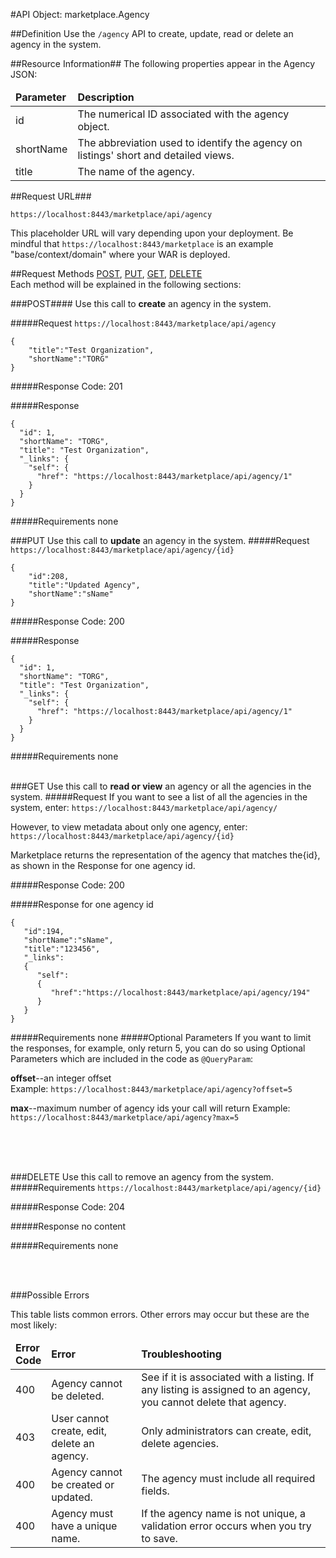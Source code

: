 #API Object: marketplace.Agency

##Definition 
Use the `/agency` API to create, update, read or delete an agency in the system. 

##Resource Information##
The following properties appear in the Agency JSON: 
<table style="width:100%">
    <thead>
        <tr>
            <td><b>Parameter</b></td>
            <td><b>Description</b></td>
        </tr>
    </thead>
    <tbody>
    <tr>
        <td>id</td>
        <td>The numerical ID associated with the agency object.</td> 
    </tr>
    <tr>
        <td>shortName</td>
        <td>The abbreviation used to identify the agency on listings' short and detailed views.</td> 
    </tr>
    <tr>
        <td>title</td>
        <td>The name of the agency.</td> 
    </tr>
    </tbody>
</table>

 
##Request URL###

`https://localhost:8443/marketplace/api/agency` <br>

This placeholder URL will vary depending upon your deployment. Be mindful that `https://localhost:8443/marketplace` is an example "base/context/domain" where your WAR is deployed.  


##Request Methods
[POST](https://github.com/ozone-development/ozp-rest/blob/master/OZP_agencyAPI.md#POST),
[PUT](https://github.com/ozone-development/ozp-rest/blob/master/OZP_agencyAPI.md#PUT), 
[GET](https://github.com/ozone-development/ozp-rest/blob/master/OZP_agencyAPI.md#GET), [DELETE](https://github.com/ozone-development/ozp-rest/blob/master/OZP_agencyAPI.md#DELETE)
<br>
Each method will be explained in the following sections:

###<a name=POST>POST</a>####
Use this call to **create** an agency in the system.

#####Request
`https://localhost:8443/marketplace/api/agency`

    {  
        "title":"Test Organization",
        "shortName":"TORG"
    }

#####Response Code:
201

#####Response

    {
      "id": 1,
      "shortName": "TORG",
      "title": "Test Organization",
      "_links": {
        "self": {
          "href": "https://localhost:8443/marketplace/api/agency/1"
        }
      }
    }

#####Requirements
none
<br>




###<a name=PUT>PUT</a>
Use this call to **update** an agency in the system.
#####Request
`https://localhost:8443/marketplace/api/agency/{id}`

    {  
        "id":208,
        "title":"Updated Agency",
        "shortName":"sName"
    }

#####Response Code:
200

#####Response
    
    {
      "id": 1,
      "shortName": "TORG",
      "title": "Test Organization",
      "_links": {
        "self": {
          "href": "https://localhost:8443/marketplace/api/agency/1"
        }
      }
    }
#####Requirements
none
<br>
<br>


###<a name=GET>GET</a>
Use this call to **read or view** an agency or all the agencies in the system.
#####Request
If you want to see a list of all the agencies in the system, enter:
`https://localhost:8443/marketplace/api/agency/`

However, to view metadata about only one agency, enter:
`https://localhost:8443/marketplace/api/agency/{id}`
 
Marketplace returns the representation of the agency that matches the{id}, as shown in the Response for one agency id. 

#####Response Code:
200

#####Response for one agency id

    {
       "id":194,
       "shortName":"sName",
       "title":"123456",
       "_links":
       {
          "self":
          {
             "href":"https://localhost:8443/marketplace/api/agency/194"
          }
       }
    }

#####Requirements
none
#####Optional Parameters
If you want to limit the responses, for example, only return 5, you can do so using Optional Parameters which are included in the code as `@QueryParam`:

**offset**--an integer offset <br> 
Example: `https://localhost:8443/marketplace/api/agency?offset=5`

**max**--maximum number of agency ids your call will return
Example: `https://localhost:8443/marketplace/api/agency?max=5`

<br>
<br>
<br>

###<a name=DELETE>DELETE</a>
Use this call to remove an agency from the system.
#####Requirements
`https://localhost:8443/marketplace/api/agency/{id}`

#####Response Code:
204

#####Response
no content<br>    
       
#####Requirements
none

<br>
<br>




###Possible Errors

This table lists common errors. Other errors may occur but these are the most likely:
<table style="width:100%">
    <thead>
        <tr>    
            <td><b>Error <br> Code</b></td>
            <td><b>Error</b></td>
            <td><b>Troubleshooting</b></td>
        </tr>
    </thead>
    <tbody>
        <tr>
            <td>400
            <td>Agency cannot be deleted.
            <td>See if it is associated with a listing. If any listing is assigned to an agency, you cannot delete that agency.</td> 
        </tr>
        <tr>
            <td>403
            <td>User cannot create, edit, delete an agency.
            <td>Only administrators can create, edit, delete agencies.</td> 
        </tr>  
        <tr>
            <td>400
            <td>Agency cannot be created or updated.
            <td>The agency must include all required fields.</td> 
        </tr>
        <tr>
            <td>400
            <td>Agency must have a unique name.</td>
            <td>If the agency name is not unique, a validation error occurs when you try to save.</td> 
        </tr>
    </tbody>
</table> 

